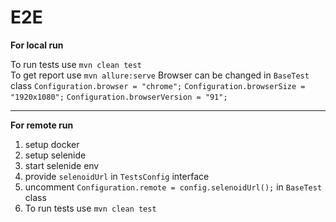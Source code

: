 # E2E
**For local run** 

To run tests use `mvn clean test`   
To get report use `mvn allure:serve`
Browser can be changed in `BaseTest` class `Configuration.browser = "chrome";` `Configuration.browserSize = "1920x1080";` `Configuration.browserVersion = "91";`

---

**For remote run** 

1. setup docker
2. setup selenide 
3. start selenide env
4. provide `selenoidUrl` in `TestsConfig` interface
5. uncomment `Configuration.remote = config.selenoidUrl();` in `BaseTest` class  
6. To run tests use `mvn clean test`
